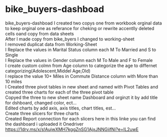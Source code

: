 # bike_buyers-dashboad
bike_buyers-dashboad
I created two copys one from workbook orginal data to keep orginal one as referance  for cheking or rewrite accentlly deleted cells oand copy from data sheets					
After I made copy from bike_byers I changed to working-sheet  						
I removed duplicat data  from Working-Sheet						
I Replace the values in Marital Status column each M To Married and S to Single						
I Replace the values in Gender column each M To Male and F to Female						
I create custom colmn from Age column  to categorize  the age to differnet categorizing(Adolescent,Middel Age,Old)  						
I replace the value 10+ Miles in Commute Distance  column with  More than 10 miles						
I Created three pivot tables in new sheet and named with Pivot Tables and created three charts for each of the three pivot table						
Copyed the three to new sheet name Dashboard and orginzt it by add title for dshboard, changed color, ect…						
Edited charts by add axis,  axis titles, chart titles, est…						
Create three slicers for three charts						
Created Report connection for each slicers
here in this linke you can find the dashboard i uploaded it Onedriver https://1drv.ms/x/s!AujwXMH7kggZnSG1AjxJNNGiifNi?e=IL2uwE
